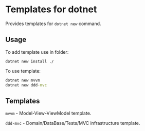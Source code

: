 # Templates for dotnet

Provides templates for `dotnet new` command.

## Usage

To add template use in folder:
```
dotnet new install ./
```

To use template:
```bat
dotnet new mvvm
dotnet new ddd-mvc
```

## Templates

`mvvm`  - Model-View-ViewModel template.

`ddd-mvc` - Domain/DataBase/Tests/MVC infrastructure template.